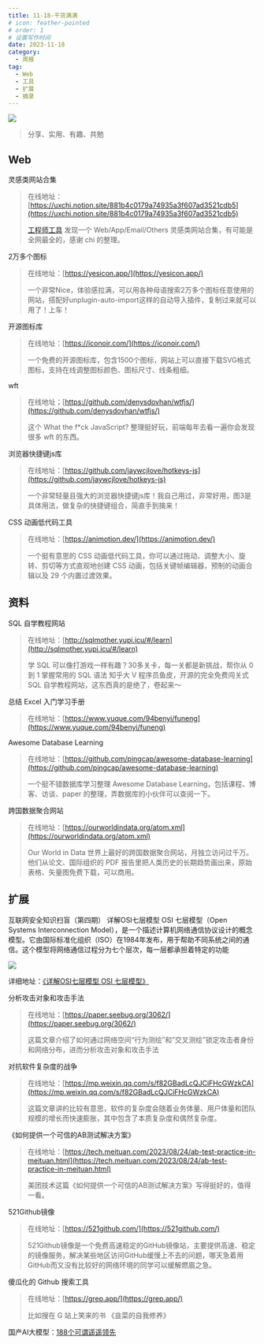 ```yaml
---
title: 11-18-干货满满
# icon: feather-pointed
# order: 1
# 设置写作时间
date: 2023-11-18
category:
  - 周报
tag:
  - Web
  - 工具
  - 扩展
  - 摘录
---
```

![](https://img.nnxx.me/file/495fbb53dee6f3770f14a.jpg)

> 分享、实用、有趣、共勉


## Web

灵感类网站合集

> 在线地址：[https://uxchi.notion.site/881b4c0179a74935a3f607ad3521cdb5](https://uxchi.notion.site/881b4c0179a74935a3f607ad3521cdb5)
> 
> 
> [工程师工具]() 发现一个 Web/App/Email/Others 灵感类网站合集，有可能是全网最全的，感谢 chi 的整理。


2万多个图标

> 在线地址：[https://yesicon.app/](https://yesicon.app/)
> 
> 一个非常Nice，体验感拉满，可以用各种母语搜索2万多个图标任意使用的网站，搭配好unplugin-auto-import这样的自动导入插件，复制过来就可以用了！上车！



开源图标库

> 在线地址：[https://iconoir.com/](https://iconoir.com/)
> 
> 一个免费的开源图标库，包含1500个图标，网站上可以直接下载SVG格式图标，支持在线调整图标颜色、图标尺寸、线条粗细。



wft 

> 在线地址；[https://github.com/denysdovhan/wtfjs/](https://github.com/denysdovhan/wtfjs/)
> 
> 这个 What the f*ck JavaScript? 整理挺好玩，前端每年去看一遍你会发现很多 wft 的东西。


浏览器快捷键js库

> 在线地址：[https://github.com/jaywcjlove/hotkeys-js](https://github.com/jaywcjlove/hotkeys-js)
> 
> 一个非常轻量且强大的浏览器快捷键js库！我自己用过，非常好用，图3是具体用法，做复杂的快捷键组合，简直手到擒来！



CSS 动画低代码工具

> 在线地址：[https://animotion.dev/](https://animotion.dev/)
> 
> 一个挺有意思的 CSS 动画低代码工具，你可以通过拖动、调整大小、旋转、剪切等方式直观地创建 CSS 动画，包括关键帧编辑器，预制的动画合辑以及 29 个内置过渡效果。


## 资料

 SQL 自学教程网站

> 在线地址：[http://sqlmother.yupi.icu/#/learn](http://sqlmother.yupi.icu/#/learn)
> 
> 学 SQL 可以像打游戏一样有趣？30多关卡，每一关都是新挑战，帮你从 0 到 1 掌握常用的 SQL 语法 知乎大 V 程序员鱼皮，开源的完全免费闯关式 SQL 自学教程网站，这东西真的是绝了，卷起来～


总结 Excel 入门学习手册

> 在线地址：[https://www.yuque.com/94benyi/funeng](https://www.yuque.com/94benyi/funeng)


 Awesome Database Learning

> 在线地址：[https://github.com/pingcap/awesome-database-learning](https://github.com/pingcap/awesome-database-learning)
> 
> 一个挺不错数据库学习整理 Awesome Database Learning，包括课程、博客、访谈、paper 的整理，弄数据库的小伙伴可以查阅一下。



跨国数据聚合网站

> 在线地址：[https://ourworldindata.org/atom.xml](https://ourworldindata.org/atom.xml)
> 
> Our World in Data 世界上最好的跨国数据聚合网站，月独立访问过千万。他们从论文、国际组织的 PDF 报告里把人类历史的长期趋势画出来，原始表格、矢量图免费下载，可以商用。





## 扩展

互联网安全知识扫盲（第四期） 详解OSI七层模型 OSI 七层模型（Open Systems Interconnection Model），是一个描述计算机网络通信协议设计的概念模型。它由国际标准化组织（ISO）在1984年发布，用于帮助不同系统之间的通信。这个模型将网络通信过程分为七个层次，每一层都承担着特定的功能

![](https://img.nnxx.me/file/be8617143709954d9a444.jpg)

详细地址：[《详解OSI七层模型 OSI 七层模型》](https://www.yuque.com/hisnxg/su6gk1/fa9a4p77rdtdddml?singleDoc#)


分析攻击对象和攻击手法
> 
> 在线地址：[https://paper.seebug.org/3062/](https://paper.seebug.org/3062/)
> 
> 这篇文章介绍了如何通过网络空间“行为测绘”和”交叉测绘”锁定攻击者身份和网络分布，进而分析攻击对象和攻击手法


 
对抗软件复杂度的战争

> 在线地址：[https://mp.weixin.qq.com/s/f82GBadLcQJCiFHcGWzkCA](https://mp.weixin.qq.com/s/f82GBadLcQJCiFHcGWzkCA)
> 
> 这篇文章讲的比较有意思，软件的复杂度会随着业务体量、用户体量和团队规模的增长而快速膨胀，其中包含了本质复杂度和偶然复杂度。


《如何提供一个可信的AB测试解决方案》
> 
> 在线地址：[https://tech.meituan.com/2023/08/24/ab-test-practice-in-meituan.html](https://tech.meituan.com/2023/08/24/ab-test-practice-in-meituan.html)
> 
> 美团技术这篇《如何提供一个可信的AB测试解决方案》写得挺好的，值得一看。


521Github镜像

> 在线地址：[https://521github.com/](https://521github.com/)
> 
> 521Github镜像是一个免费高速稳定的GitHub镜像站，主要提供高速、稳定的镜像服务，解决某些地区访问GitHub缓慢上不去的问题，哪天急着用GitHub而又没有比较好的网络环境的同学可以缓解燃眉之急。


傻瓜化的 Github 搜索工具 

> 在线地址：[https://grep.app/](https://grep.app/)
> 
> 比如搜在 G 站上笑来的书 《韭菜的自我修养》


国产AI大模型：[188个可谓遥遥领先](https://imnxg.notion.site/31466672e10a4143a3eed402b73b7148?pvs=4)
